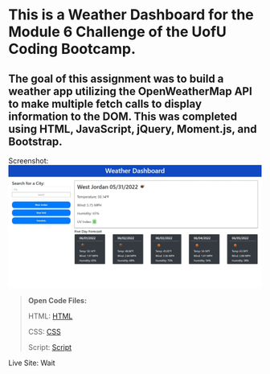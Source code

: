# This is a Weather Dashboard for the Module 6 Challenge of the UofU Coding Bootcamp.

## The goal of this assignment was to build a weather app utilizing the OpenWeatherMap API to make multiple fetch calls to display information to the DOM. This was completed using HTML, JavaScript, jQuery, Moment.js, and Bootstrap.

Screenshot: ![Site Screenshot](./Screenshot/Weather%20Dashboard%20Screenshot.jpeg)

>**Open Code Files:**
>
>HTML: [HTML](./index.html)
>
>CSS: [CSS](./Assets/css/style.css)
>
>Script: [Script](./Assets/js/script.js)

Live Site: Wait